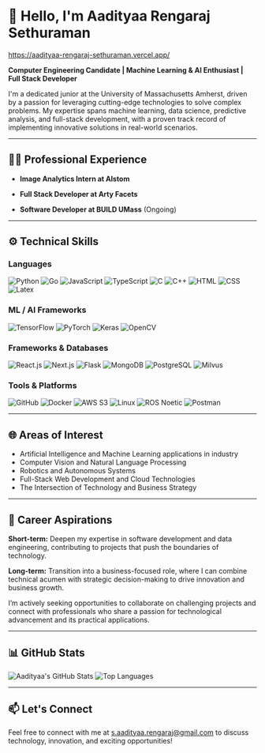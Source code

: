 # 👋 Hello, I'm Aadityaa Rengaraj Sethuraman
 https://aadityaa-rengaraj-sethuraman.vercel.app/ 

**Computer Engineering Candidate | Machine Learning & AI Enthusiast | Full Stack Developer**

I'm a dedicated junior at the University of Massachusetts Amherst, driven by a passion for leveraging cutting-edge technologies to solve complex problems. My expertise spans machine learning, data science, predictive analysis, and full-stack development, with a proven track record of implementing innovative solutions in real-world scenarios.

---

## 👨‍💻 Professional Experience

- **Image Analytics Intern at Alstom**  
  
- **Full Stack Developer at Arty Facets**  

- **Software Developer at BUILD UMass** (Ongoing)

---

## ⚙️ Technical Skills

### Languages
![Python](https://img.shields.io/badge/-Python-3776AB?logo=python&logoColor=white&style=flat-square)
![Go](https://img.shields.io/badge/-Go-00ADD8?logo=go&logoColor=white&style=flat-square)
![JavaScript](https://img.shields.io/badge/-JavaScript-F7DF1E?logo=javascript&logoColor=black&style=flat-square)
![TypeScript](https://img.shields.io/badge/-TypeScript-3178C6?logo=typescript&logoColor=white&style=flat-square)
![C](https://img.shields.io/badge/-C-A8B9CC?logo=c&logoColor=white&style=flat-square)
![C++](https://img.shields.io/badge/-C++-00599C?logo=c%2B%2B&logoColor=white&style=flat-square)
![HTML](https://img.shields.io/badge/-HTML-E34F26?logo=html5&logoColor=white&style=flat-square)
![CSS](https://img.shields.io/badge/-CSS-1572B6?logo=css3&logoColor=white&style=flat-square)
![Latex](https://img.shields.io/badge/-Latex-008080?style=flat-square)

### ML / AI Frameworks
![TensorFlow](https://img.shields.io/badge/-TensorFlow-FF6F00?logo=tensorflow&logoColor=white&style=flat-square)
![PyTorch](https://img.shields.io/badge/-PyTorch-EE4C2C?logo=pytorch&logoColor=white&style=flat-square)
![Keras](https://img.shields.io/badge/-Keras-D00000?logo=keras&logoColor=white&style=flat-square)
![OpenCV](https://img.shields.io/badge/-OpenCV-5C3EE8?logo=opencv&logoColor=white&style=flat-square)

### Frameworks & Databases
![React.js](https://img.shields.io/badge/-React.js-61DAFB?logo=react&logoColor=black&style=flat-square)
![Next.js](https://img.shields.io/badge/-Next.js-000000?logo=nextdotjs&logoColor=white&style=flat-square)
![Flask](https://img.shields.io/badge/-Flask-000000?logo=flask&logoColor=white&style=flat-square)
![MongoDB](https://img.shields.io/badge/-MongoDB-47A248?logo=mongodb&logoColor=white&style=flat-square)
![PostgreSQL](https://img.shields.io/badge/-PostgreSQL-336791?logo=postgresql&logoColor=white&style=flat-square)
![Milvus](https://img.shields.io/badge/-Milvus-0E3A74?style=flat-square)

### Tools & Platforms
![GitHub](https://img.shields.io/badge/-GitHub-181717?logo=github&logoColor=white&style=flat-square)
![Docker](https://img.shields.io/badge/-Docker-2496ED?logo=docker&logoColor=white&style=flat-square)
![AWS S3](https://img.shields.io/badge/-AWS%20S3-232F3E?logo=amazon-aws&logoColor=white&style=flat-square)
![Linux](https://img.shields.io/badge/-Linux-FCC624?logo=linux&logoColor=black&style=flat-square)
![ROS Noetic](https://img.shields.io/badge/-ROS%20Noetic-22314E?logo=ros&logoColor=white&style=flat-square)
![Postman](https://img.shields.io/badge/-Postman-FF6C37?logo=postman&logoColor=white&style=flat-square)

---

## 🌐 Areas of Interest

- Artificial Intelligence and Machine Learning applications in industry
- Computer Vision and Natural Language Processing
- Robotics and Autonomous Systems
- Full-Stack Web Development and Cloud Technologies
- The Intersection of Technology and Business Strategy

---

## 🚀 Career Aspirations

**Short-term:** Deepen my expertise in software development and data engineering, contributing to projects that push the boundaries of technology.

**Long-term:** Transition into a business-focused role, where I can combine technical acumen with strategic decision-making to drive innovation and business growth.

I’m actively seeking opportunities to collaborate on challenging projects and connect with professionals who share a passion for technological advancement and its practical applications.

---

## 📊 GitHub Stats

![Aadityaa's GitHub Stats](https://github-readme-stats.vercel.app/api?username=AadityaaRS&show_icons=true&theme=radical)
![Top Languages](https://github-readme-stats.vercel.app/api/top-langs/?username=AadityaaRS&layout=compact&theme=radical)

---

## 📫 Let's Connect

Feel free to connect with me at [s.aadityaa.rengaraj@gmail.com](mailto:s.aadityaa.rengaraj@gmail.com) to discuss technology, innovation, and exciting opportunities!

